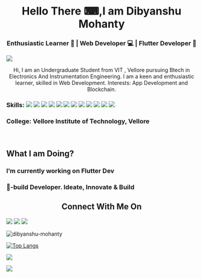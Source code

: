 <h1 align="center">Hello There ⌨,I am Dibyanshu Mohanty </h1>

<h3 align="center"> Enthusiastic Learner 📖 | Web Developer 💻 | Flutter Developer 📱 </h3>

![](https://technosoftacademy.io/wp-content/uploads/2018/08/web-developement-banner.png)

<p align="center"> Hi, I am an Undergraduate Student from VIT , Vellore pursuing Btech in Electronics And Instrumentation Engineering. I am a keen and enthusiastic learner, skilled in Web Development. Interests: App Development and Blockchain. </p>

<h3> Skills: 
  <img src="https://img.shields.io/badge/Dart-0175C2?style=for-the-badge&logo=dart&logoColor=white">
  <img src="https://img.shields.io/badge/Flutter-02569B?style=for-the-badge&logo=flutter&logoColor=white">
  <img src="https://img.shields.io/badge/firebase-ffca28?style=for-the-badge&logo=firebase&logoColor=black">
  <img src="https://img.shields.io/badge/HTML5-E34F26?style=for-the-badge&logo=html5&logoColor=white">
  <img src="https://img.shields.io/badge/CSS3-1572B6?style=for-the-badge&logo=css3&logoColor=white">
  <img src="https://img.shields.io/badge/JavaScript-F7DF1E?style=for-the-badge&logo=javascript&logoColor=black">
  <img src="https://img.shields.io/badge/Bootstrap-563D7C?style=for-the-badge&logo=bootstrap&logoColor=white">
  <img src="https://img.shields.io/badge/Django-092E20?style=for-the-badge&logo=django&logoColor=white">
  <img src="https://img.shields.io/badge/PostgreSQL-316192?style=for-the-badge&logo=postgresql&logoColor=white">
  <img src="https://img.shields.io/badge/IntelliJIDEA-000000.svg?style=for-the-badge&logo=intellij-idea&logoColor=white">
  <img src="https://img.shields.io/badge/Git-F05032?style=for-the-badge&logo=git&logoColor=white">     
  <img src="https://img.shields.io/badge/Python-3776AB?style=for-the-badge&logo=python&logoColor=white">  
</h3>

<h3> College: Vellore Institute of Technology, Vellore </h3> <br />

<h2 align="left"> What I am Doing? </h2>

<h3>I’m currently working on Flutter Dev</h3>

<h3>💚-build Developer. Ideate, Innovate & Build</h3>

<h2 align="center">Connect With Me On</h2>

<a href="https://www.linkedin.com/in/dibyanshu-mohanty-37a2b71b8" target="_blank"><img src="https://img.shields.io/badge/LinkedIn-0077B5?style=for-the-badge&logo=linkedin&logoColor=white"></a>
<a href="https://ddevm.medium.com" target="_blank"><img src="https://img.shields.io/badge/Medium-12100E?style=for-the-badge&logo=medium&logoColor=white"></a>
<a href="https://twitter.com/DcodeM" target="_blank"><img src="https://img.shields.io/badge/Twitter-1DA1F2?style=for-the-badge&logo=twitter&logoColor=white"></a>

<p align="left"> <img src="https://github-readme-streak-stats.herokuapp.com/?user=dibyanshu-mohanty&" alt="dibyanshu-mohanty" > </p>

[![Top Langs](https://github-readme-stats.vercel.app/api/top-langs/?username=dibyanshu-mohanty)](https://github.com/anuraghazra/github-readme-stats)

![](https://github-readme-stats.vercel.app/api?username=dibyanshu-mohanty&show_icons=true&theme=tokyonight)

![](https://komarev.com/ghpvc/?username=dibyanshu-mohanty&color=green&label=PROFILE+VIEWS&color=blueviolet)
